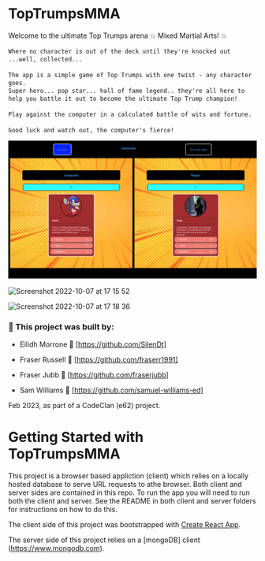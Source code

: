 # TopTrumpsMMA

Welcome to the ultimate Top Trumps arena :boom: Mixed Martial Arts! :boom:
```
Where no character is out of the deck until they're knocked out ...well, collected...

The app is a simple game of Top Trumps with one twist - any character goes.
Super hero... pop star... hall of fame legend.. they're all here to help you battle it out to become the ultimate Top Trump champion! 

Play against the computer in a calculated battle of wits and fortune.

Good luck and watch out, the computer's fierce!
```

![image of full game](./Images/screenshot-full-screen.png)

<img width="1280" alt="Screenshot 2022-10-07 at 17 15 52" src="https://user-images.githubusercontent.com/108418393/194600967-8edf6807-f4f9-49f7-8b43-3826ecf8bb30.png">

![Screenshot 2022-10-07 at 17 18 36](https://user-images.githubusercontent.com/108418393/194601041-3caf1bc9-da3f-4593-81cf-faef542880a9.png)

### :wrench: This project was built by: 

- Eilidh Morrone  :link:  [https://github.com/SilenDt]

- Fraser Russell  :link:  [https://github.com/fraserr1991]

- Fraser Jubb  :link:  [https://github.com/fraserjubb]

- Sam Williams  :link:  [https://github.com/samuel-williams-ed]

Feb 2023, as part of a CodeClan (e62) project. 


# Getting Started with TopTrumpsMMA

This project is a browser based appliction (client) which relies on a locally hosted database to serve URL requests to athe browser. Both client and server sides are contained in this repo. To run the app you will need to run both the client and server. See the README in both client and server folders for instructions on how to do this. 

The client side of this project was bootstrapped with [Create React App](https://github.com/facebook/create-react-app).

The server side of this project relies on a [mongoDB] client (https://www.mongodb.com).


